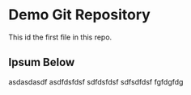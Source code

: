# Demo Git Repository

This id the first file in this repo. 

## Ipsum Below

asdasdasdf asdfdsfdsf sdfdsfdsf sdfsdfdsf fgfdgfdg

